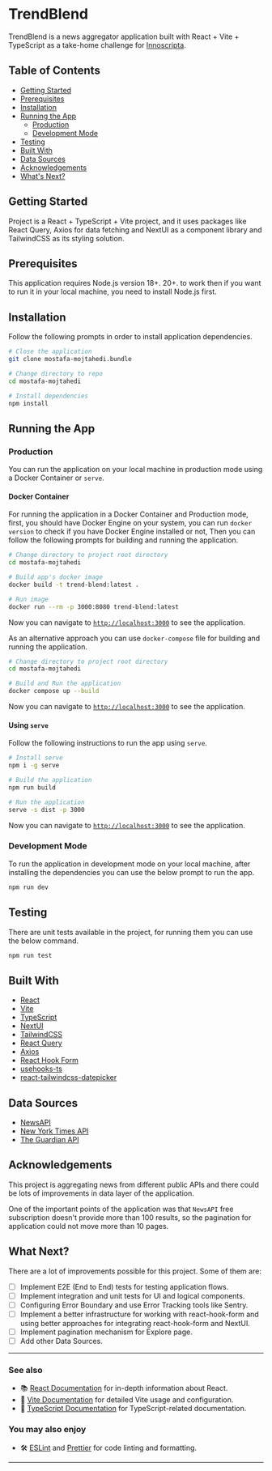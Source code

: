# TrendBlend

TrendBlend is a news aggregator application built with React + Vite + TypeScript as a take-home challenge for [Innoscripta](https://www.innoscripta.com/de/en).

## Table of Contents

- [Getting Started](#getting-started)
- [Prerequisites](#prerequisites)
- [Installation](#installation)
- [Running the App](#running-the-app)
  - [Production](#production-)
  - [Development Mode](#development-mode)
- [Testing](#testing)
- [Built With](#built-with)
- [Data Sources](#data-sources)
- [Acknowledgements](#acknowledgements)
- [What's Next?](#what-next)

## Getting Started

Project is a React + TypeScript + Vite project, and it uses packages like React Query, Axios for data fetching and NextUI as a component library and TailwindCSS as its styling solution.

## Prerequisites

This application requires Node.js version 18+. 20+. to work then if you want to run it in your local machine, you need to install Node.js first.

## Installation

Follow the following prompts in order to install application dependencies.

```bash
# Close the application
git clone mostafa-mojtahedi.bundle

# Change directory to repo
cd mostafa-mojtahedi

# Install dependencies
npm install
```

## Running the App

### Production 
You can run the application on your local machine in production mode using a Docker Container or `serve`.

#### Docker Container
For running the application in a Docker Container and Production mode, first, you should have Docker Engine on your system, you can run `docker version` to check if you have Docker Engine installed or not, Then you can follow the following prompts for building and running the application.

```bash
# Change directory to project root directory
cd mostafa-mojtahedi

# Build app's docker image 
docker build -t trend-blend:latest .

# Run image
docker run --rm -p 3000:8080 trend-blend:latest
```

Now you can navigate to [`http://localhost:3000`](http://localhost:3000) to see the application.

As an alternative approach you can use `docker-compose` file for building and running the application.

```bash
# Change directory to project root directory
cd mostafa-mojtahedi

# Build and Run the application 
docker compose up --build
```

Now you can navigate to [`http://localhost:3000`](http://localhost:3000) to see the application.


#### Using `serve`

Follow the following instructions to run the app using `serve`.

```bash
# Install serve
npm i -g serve

# Build the application
npm run build

# Run the application
serve -s dist -p 3000
```

Now you can navigate to [`http://localhost:3000`](http://localhost:3000) to see the application.

### Development Mode
To run the application in development mode on your local machine, after installing the dependencies you can use the below prompt to run the app.

```bash
npm run dev
```

## Testing

There are unit tests available in the project, for running them you can use the below command.

```bash
npm run test
```

## Built With

- [React](https://react.dev/)
- [Vite](https://vitejs.dev/)
- [TypeScript](https://www.typescriptlang.org/)
- [NextUI](https://nextui.org/)
- [TailwindCSS](https://tailwindcss.com/)
- [React Query](https://tanstack.com/query/latest/)
- [Axios](https://axios-http.com/)
- [React Hook Form](https://react-hook-form.com/)
- [usehooks-ts](https://usehooks-ts.com/)
- [react-tailwindcss-datepicker](https://react-tailwindcss-datepicker.vercel.app/)

## Data Sources

- [NewsAPI](https://newsapi.org/)
- [New York Times API](https://developer.nytimes.com/)
- [The Guardian API](https://open-platform.theguardian.com/documentation/)

## Acknowledgements

This project is aggregating news from different public APIs and there could be lots of improvements in data layer of the application. 

One of the important points of the application was that `NewsAPI` free subscription doesn't provide more than 100 results, so the pagination for application could not move more than 10 pages.

## What Next?

There are a lot of improvements possible for this project. Some of them are:
- [ ] Implement E2E (End to End) tests for testing application flows.
- [ ] Implement integration and unit tests for UI and logical components.
- [ ] Configuring Error Boundary and use Error Tracking tools like Sentry.
- [ ] Implement a better infrastructure for working with react-hook-form and using better approaches for integrating react-hook-form and NextUI.
- [ ] Implement pagination mechanism for Explore page.
- [ ] Add other Data Sources.

---

### See also

- 📚 [React Documentation](https://react.dev/) for in-depth information about React.
- 📘 [Vite Documentation](https://vitejs.dev/guide/) for detailed Vite usage and configuration.
- 📘 [TypeScript Documentation](https://www.typescriptlang.org/docs/) for TypeScript-related documentation.

### You may also enjoy

- 🛠️ [ESLint](https://eslint.org/) and [Prettier](https://prettier.io/) for code linting and formatting.

---
